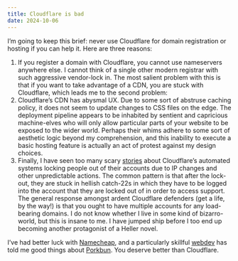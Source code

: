 ```yaml
---
title: Cloudflare is bad
date: 2024-10-06
---
```

I’m going to keep this brief: never use Cloudflare for domain registration or hosting if you can help it. Here are three reasons:

1. If you register a domain with Cloudflare, you cannot use nameservers anywhere else. I cannot think of a single other modern registrar with such aggressive vendor-lock in. The most salient problem with this is that if you want to take advantage of a CDN, you are stuck with Cloudflare, which leads me to the second problem:
2. Cloudflare’s CDN has abysmal UX. Due to some sort of abstruse caching policy, it does not seem to update changes to CSS files on the edge. The deployment pipeline appears to be inhabited by sentient and capricious machine-elves who will only allow particular parts of your website to be exposed to the wider world. Perhaps their whims adhere to some sort of aesthetic logic beyond my comprehension, and this inability to execute a basic hosting feature is actually an act of protest against my design choices.
3. Finally, I have seen too many scary [stories](https://www.reddit.com/r/CloudFlare/comments/154xmd2/be_careful_about_cloudflare_for_important_tasks/) about Cloudflare’s automated systems locking people out of their accounts due to IP changes and other unpredictable actions. The common pattern is that after the lock-out, they are stuck in hellish catch-22s in which they have to be logged into the account that they are locked out of in order to access support. The general response amongst ardent Cloudflare defenders (get a life, by the way!) is that you ought to have multiple accounts for any load-bearing domains. I do not know whether I live in some kind of bizarro-world, but this is insane to me. I have jumped ship before I too end up becoming another protagonist of a Heller novel.

I’ve had better luck with [Namecheap](https://namecheap.com/), and a particularly skillful [webdev](https://joodaloop.com) has told me good things about [Porkbun](https://porkbun.com/). You deserve better than Cloudflare.
